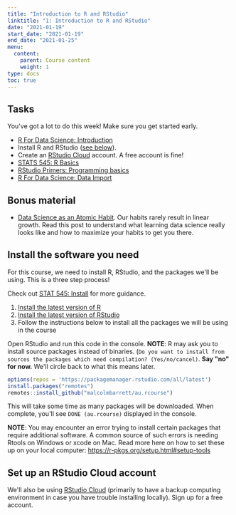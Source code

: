 ```yaml
---
title: "Introduction to R and RStudio"
linktitle: "1: Introduction to R and RStudio"
date: "2021-01-19"
start_date: "2021-01-19"
end_date: "2021-01-25"
menu:
  content:
    parent: Course content
    weight: 1
type: docs
toc: true
---
```


## Tasks

You've got a lot to do this week! Make sure you get started early.

- <i class="fas fa-book"></i> [R For Data Science: Introduction](https://r4ds.had.co.nz/introduction.html)
- <i class="fas fa-desktop"></i> Install R and RStudio ([see below](#install-the-software-you-need)).
- <i class="fas fa-cloud"></i> Create an [RStudio Cloud](https://rstudio.cloud/) account. A free account is fine!
- <i class="fas fa-book"></i> [STATS 545: R Basics](https://stat545.com/r-basics.html)
- <i class="fas fa-desktop"></i> [RStudio Primers: Programming basics](https://rstudio.cloud/learn/primers/1.2)
- <i class="fas fa-book"></i> [R For Data Science: Data Import](https://r4ds.had.co.nz/data-import.html)

## Bonus material
- <i class="fas fa-external-link-square-alt"></i> [Data Science as an Atomic Habit](https://malco.io/2021/01/04/data-science-as-an-atomic-habit/). Our habits rarely result in linear growth. Read this post to understand what learning data science really looks like and how to maximize your habits to get you there.

## Install the software you need

For this course, we need to install R, RStudio, and the packages we'll be using. This is a three step process!

Check out [STAT 545: Install](https://stat545.com/install.html) for more guidance.

1. [Install the latest version of R](https://cloud.r-project.org/)
2. [Install the latest version of RStudio](https://rstudio.com/products/rstudio/download/#download)
3. Follow the instructions below to install all the packages we will be using in the course

Open RStudio and run this code in the console. **NOTE**: R may ask you to install source packages instead of binaries. (`Do you want to install from sources the packages which need compilation? (Yes/no/cancel)`. **Say "no" for now.** We'll circle back to what this means later.

```r
options(repos = 'https://packagemanager.rstudio.com/all/latest')
install.packages("remotes")
remotes::install_github("malcolmbarrett/au.rcourse")
```

This will take some time as many packages will be downloaded. When complete, you'll see `DONE (au.rcourse)` displayed in the console.

**NOTE**: You may encounter an error trying to install certain packages that require additional software. A common source of such errors is needing Rtools on Windows or xcode on Mac. Read more here on how to set these up on your local computer: https://r-pkgs.org/setup.html#setup-tools

## Set up an RStudio Cloud account

We'll also be using [RStudio Cloud](https://rstudio.cloud/) (primarily to have a backup computing environment in case you have trouble installing locally). Sign up for a free account.
